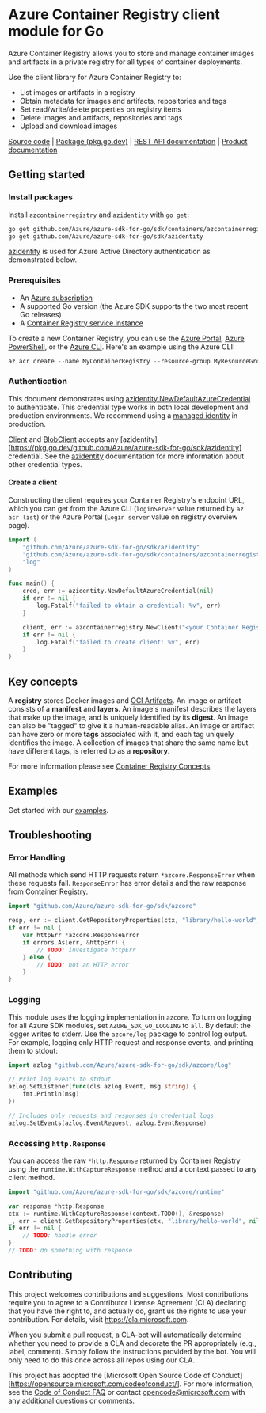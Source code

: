 # Azure Container Registry client module for Go

Azure Container Registry allows you to store and manage container images and artifacts in a private registry for all types of container deployments.

Use the client library for Azure Container Registry to:

- List images or artifacts in a registry
- Obtain metadata for images and artifacts, repositories and tags
- Set read/write/delete properties on registry items
- Delete images and artifacts, repositories and tags
- Upload and download images

[Source code](https://github.com/Azure/azure-sdk-for-go/tree/main/sdk/containers/azcontainerregistry) | [Package (pkg.go.dev)](https://pkg.go.dev/github.com/Azure/azure-sdk-for-go/sdk/containers/azcontainerregistry) | [REST API documentation](https://docs.microsoft.com/rest/api/containerregistry/) | [Product documentation](https://docs.microsoft.com/azure/container-registry/)

## Getting started

### Install packages

Install `azcontainerregistry` and `azidentity` with `go get`:
```Bash
go get github.com/Azure/azure-sdk-for-go/sdk/containers/azcontainerregistry
go get github.com/Azure/azure-sdk-for-go/sdk/azidentity
```
[azidentity](https://pkg.go.dev/github.com/Azure/azure-sdk-for-go/sdk/azidentity) is used for Azure Active Directory authentication as demonstrated below.

### Prerequisites

- An [Azure subscription](https://azure.microsoft.com/free/)
- A supported Go version (the Azure SDK supports the two most recent Go releases)
- A [Container Registry service instance](https://docs.microsoft.com/azure/container-registry/container-registry-intro)

To create a new Container Registry, you can use the [Azure Portal](https://docs.microsoft.com/azure/container-registry/container-registry-get-started-portal),
[Azure PowerShell](https://docs.microsoft.com/azure/container-registry/container-registry-get-started-powershell), or the [Azure CLI](https://docs.microsoft.com/azure/container-registry/container-registry-get-started-azure-cli).
Here's an example using the Azure CLI:

```Powershell
az acr create --name MyContainerRegistry --resource-group MyResourceGroup --location westus --sku Basic
```
### Authentication

This document demonstrates using [azidentity.NewDefaultAzureCredential](https://pkg.go.dev/github.com/Azure/azure-sdk-for-go/sdk/azidentity#NewDefaultAzureCredential) to authenticate.
This credential type works in both local development and production environments.
We recommend using a [managed identity](https://docs.microsoft.com/azure/active-directory/managed-identities-azure-resources/overview) in production.

[Client](https://pkg.go.dev/github.com/Azure/azure-sdk-for-go/sdk/containers/azcontainerregistry#Client) and [BlobClient](https://pkg.go.dev/github.com/Azure/azure-sdk-for-go/sdk/containers/azcontainerregistry#BlobClient) accepts any [azidentity][https://pkg.go.dev/github.com/Azure/azure-sdk-for-go/sdk/azidentity] credential.
See the [azidentity](https://pkg.go.dev/github.com/Azure/azure-sdk-for-go/sdk/azidentity) documentation for more information about other credential types.

#### Create a client

Constructing the client requires your Container Registry's endpoint URL, which you can get from the Azure CLI (`loginServer` value returned by `az acr list`) or the Azure Portal (`Login server` value on registry overview page).

```go
import (
	"github.com/Azure/azure-sdk-for-go/sdk/azidentity"
	"github.com/Azure/azure-sdk-for-go/sdk/containers/azcontainerregistry"
	"log"
)

func main() {
	cred, err := azidentity.NewDefaultAzureCredential(nil)
	if err != nil {
		log.Fatalf("failed to obtain a credential: %v", err)
	}

	client, err := azcontainerregistry.NewClient("<your Container Registry's endpoint URL>", cred, nil)
	if err != nil {
		log.Fatalf("failed to create client: %v", err)
	}
}
```

## Key concepts

A **registry** stores Docker images and [OCI Artifacts](https://opencontainers.org/).
An image or artifact consists of a **manifest** and **layers**.
An image's manifest describes the layers that make up the image, and is uniquely identified by its **digest**.
An image can also be "tagged" to give it a human-readable alias.
An image or artifact can have zero or more **tags** associated with it, and each tag uniquely identifies the image.
A collection of images that share the same name but have different tags, is referred to as a **repository**.

For more information please see [Container Registry Concepts](https://docs.microsoft.com/azure/container-registry/container-registry-concepts).

## Examples

Get started with our [examples](https://pkg.go.dev/github.com/Azure/azure-sdk-for-go/sdk/containers/azcontainerregistry#pkg-examples).

## Troubleshooting

### Error Handling

All methods which send HTTP requests return `*azcore.ResponseError` when these requests fail. `ResponseError` has error details and the raw response from Container Registry.

```go
import "github.com/Azure/azure-sdk-for-go/sdk/azcore"

resp, err := client.GetRepositoryProperties(ctx, "library/hello-world", nil)
if err != nil {
	var httpErr *azcore.ResponseError
	if errors.As(err, &httpErr) {
		// TODO: investigate httpErr
	} else {
		// TODO: not an HTTP error
	}
}
```

### Logging

This module uses the logging implementation in `azcore`. To turn on logging for all Azure SDK modules, set `AZURE_SDK_GO_LOGGING` to `all`. By default the logger writes to stderr. Use the `azcore/log` package to control log output. For example, logging only HTTP request and response events, and printing them to stdout:

```go
import azlog "github.com/Azure/azure-sdk-for-go/sdk/azcore/log"

// Print log events to stdout
azlog.SetListener(func(cls azlog.Event, msg string) {
	fmt.Println(msg)
})

// Includes only requests and responses in credential logs
azlog.SetEvents(azlog.EventRequest, azlog.EventResponse)
```

### Accessing `http.Response`

You can access the raw `*http.Response` returned by Container Registry using the `runtime.WithCaptureResponse` method and a context passed to any client method.

```go
import "github.com/Azure/azure-sdk-for-go/sdk/azcore/runtime"

var response *http.Response
ctx := runtime.WithCaptureResponse(context.TODO(), &response)
_, err = client.GetRepositoryProperties(ctx, "library/hello-world", nil)
if err != nil {
	// TODO: handle error
}
// TODO: do something with response
```

## Contributing

This project welcomes contributions and suggestions. Most contributions require you to agree to a Contributor License Agreement (CLA) declaring that you have the right to, and actually do, grant us the rights to use your contribution. For details, visit https://cla.microsoft.com.

When you submit a pull request, a CLA-bot will automatically determine whether you need to provide a CLA and decorate the PR appropriately (e.g., label, comment). Simply follow the instructions provided by the bot. You will only need to do this once across all repos using our CLA.

This project has adopted the [Microsoft Open Source Code of Conduct][https://opensource.microsoft.com/codeofconduct/]. For more information, see the [Code of Conduct FAQ](https://opensource.microsoft.com/codeofconduct/faq/) or contact opencode@microsoft.com with any additional questions or comments.

